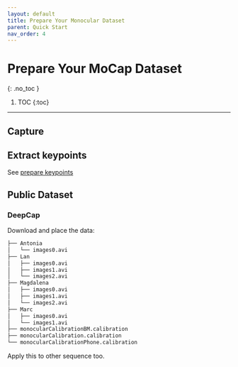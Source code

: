 ```yaml
---
layout: default
title: Prepare Your Monocular Dataset
parent: Quick Start
nav_order: 4
---
```


# Prepare Your MoCap Dataset
{: .no_toc }

1. TOC
{:toc}
---

## Capture

## Extract keypoints

See [prepare keypoints](./keypoints.md#extract-keypoints)


## Public Dataset

### DeepCap

Download and place the data:

```bash
├── Antonia
│   └── images0.avi
├── Lan
│   ├── images0.avi
│   ├── images1.avi
│   └── images2.avi
├── Magdalena
│   ├── images0.avi
│   ├── images1.avi
│   └── images2.avi
├── Marc
│   ├── images0.avi
│   └── images1.avi
├── monocularCalibrationBM.calibration
├── monocularCalibration.calibration
└── monocularCalibrationPhone.calibration
```

Apply this to other sequence too.